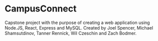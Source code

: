 # CampusConnect
Capstone project with the purpose of creating a web application using Node.JS, React, Express and MySQL. Created by Joel Spencer, Michael Shamsutdinov, Tanner Rennick, Wil Czeschin and Zach Bodmer.
